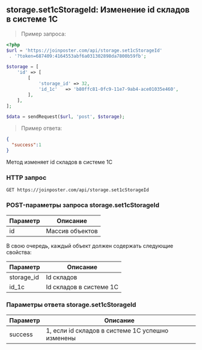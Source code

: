 ## storage.set1cStorageId: Изменение id складов в системе 1С

> Пример запроса:

```php
<?php
$url = 'https://joinposter.com/api/storage.set1cStorageId'
 . '?token=687409:4164553abf6a031302898da7800b59fb';

$storage = [
    'id' => [
        [
            'storage_id' => 32,
            'id_1c'   => 'b80ffc81-0fc9-11e7-9ab4-ace01035e460',
        ],
    ],
];

$data = sendRequest($url, 'post', $storage);
```

> Пример ответа:

```json
{  
  "success":1
}
```

Метод изменяет id складов в системе 1С

### HTTP запрос

`GET https://joinposter.com/api/storage.set1cStorageId`

### POST-параметры запроса storage.set1cStorageId

Параметр | Описание
-------- | --------
id | Массив объектов

В свою очередь, каждый объект должен содержать следующие свойства:

Параметр | Описание
-------- | --------
storage_id | Id складов
id_1c | Id складов в системе 1С

### Параметры ответа storage.set1cStorageId

Параметр | Описание
-------- | --------
success | 1, если id складов в системе 1С успешно изменены
